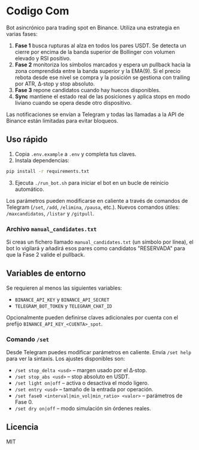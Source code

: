 # Codigo Com

Bot asincrónico para trading spot en Binance.  Utiliza una estrategia en varias fases:

1. **Fase 1** busca rupturas al alza en todos los pares USDT. Se detecta un
   cierre por encima de la banda superior de Bollinger con volumen elevado y RSI
   positivo.
2. **Fase 2** monitoriza los símbolos marcados y espera un pullback hacia la
   zona comprendida entre la banda superior y la EMA(9).  Si el precio rebota
   desde ese nivel se compra y la posición se gestiona con trailing por ATR,
   Δ‑stop y stop absoluto.
3. **Fase 3** repone candidatos cuando hay huecos disponibles.
4. **Sync** mantiene el estado real de las posiciones y aplica stops en modo
   liviano cuando se opera desde otro dispositivo.

Las notificaciones se envían a Telegram y todas las llamadas a la API de Binance
están limitadas para evitar bloqueos.

## Uso rápido

1. Copia `.env.example` a `.env` y completa tus claves.
2. Instala dependencias:

```bash
pip install -r requirements.txt
```

3. Ejecuta `./run_bot.sh` para iniciar el bot en un bucle de reinicio
automático.

Los parámetros pueden modificarse en caliente a través de comandos de Telegram
(`/set`, `/add`, `/elimina`, `/pausa`, etc.).  Nuevos comandos útiles:
`/maxcandidatos`, `/listar` y `/gitpull`.

### Archivo `manual_candidates.txt`

Si creas un fichero llamado `manual_candidates.txt` (un símbolo por línea), el
bot lo vigilará y añadirá esos pares como candidatos "RESERVADA" para que la
Fase 2 valide el pullback.

## Variables de entorno

Se requieren al menos las siguientes variables:

- `BINANCE_API_KEY` y `BINANCE_API_SECRET`
- `TELEGRAM_BOT_TOKEN` y `TELEGRAM_CHAT_ID`

Opcionalmente pueden definirse claves adicionales por cuenta con el
prefijo `BINANCE_API_KEY_<CUENTA>_spot`.

### Comando `/set`

Desde Telegram puedes modificar parámetros en caliente. Envía `/set help` para
ver la sintaxis.  Los ajustes disponibles son:

- `/set stop_delta <usd>` – margen usado por el Δ‑stop.
- `/set stop_abs <usd>` – stop absoluto en USDT.
- `/set light on|off` – activa o desactiva el modo ligero.
- `/set entry <usd>` – tamaño de la entrada por operación.
- `/set fase0 <interval|min_vol|min_ratio> <valor>` – parámetros de Fase 0.
- `/set dry on|off` – modo simulación sin órdenes reales.

## Licencia

MIT
